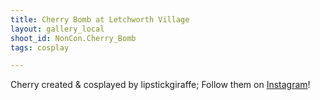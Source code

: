 ```yaml
---
title: Cherry Bomb at Letchworth Village
layout: gallery_local
shoot_id: NonCon.Cherry_Bomb
tags: cosplay

---
```


Cherry created & cosplayed by lipstickgiraffe; Follow them on [Instagram](https://www.instagram.com/lipstickgiraffe)!

